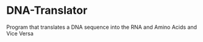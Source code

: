 # DNA-Translator

Program that translates a DNA sequence into the RNA and Amino Acids and Vice Versa
